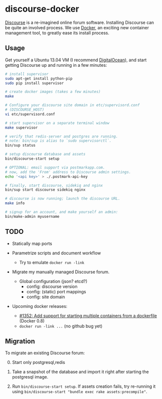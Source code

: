 <!-- -*- mode: Markdown; -*- -->

discourse-docker
================

[Discourse](http://discourse.org/) is a re-imagined online forum
software. Installing Discourse can be quite an involved process. We
use [Docker](http://www.docker.io/), an exciting new container
management tool, to greatly ease its install process.

Usage
-----

Get yourself a Ubuntu 13.04 VM (I recommend
[DigitalOcean](https://www.digitalocean.com/?refcode=efb0b61918fa)),
and start getting Discourse up and running in a few minutes:

```bash
# install supervisor
sudo apt-get install python-pip
sudo pip install supervisor

# create docker images (takes a few minutes)
make

# Configure your discourse site domain in etc/supervisord.conf
# (DISCOURSE_HOST)
vi etc/supervisord.conf

# start supervisor on a separate terminal window
make supervisor

# verify that redis-server and postgres are running.
# note: bin/sup is alias to `sudo supervisorctl`.
bin/sup status

# setup discourse database and assets
bin/discourse-start setup

# OPTIONAL: email support via postmarkapp.com.
# now, add the 'From' address to Discourse admin settings.
echo '<api key>' > ./.postmark-api-key

# finally, start discourse, sidekiq and nginx
bin/sup start discourse sidekiq nginx

# discourse is now running; launch the discourse URL.
make info

# signup for an account, and make yourself an admin:
bin/make-admin myusername
```

TODO
----

* Statically map ports

* Parametrize scripts and document workflow
  * Try to emulate `docker run -link`
* Migrate my manually managed Discourse forum.
  * Global configuration (json? etcd?)
    * config: discourse version
    * config: (static) port mappings
    * config: site domain 
* Upcoming docker releases:
  * [#1352: Add support for starting multiple containers from a
    dockerfile](https://github.com/dotcloud/docker/issues/1352) (Docker
    0.8)
  * `docker run -link ...` (no github bug yet)

Migration
---------

To migrate an existing Discourse forum:

0. Start only postgresql,redis

1. Take a snapshot of the database and import it right after starting
   the postgresql image.
   
2. Run `bin/discourse-start setup`. If assets creation fails, try
   re-running it using `bin/discourse-start "bundle exec rake
   assets:precompile"`.


